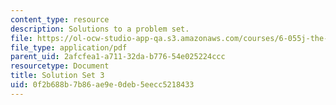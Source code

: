 ```yaml
---
content_type: resource
description: Solutions to a problem set.
file: https://ol-ocw-studio-app-qa.s3.amazonaws.com/courses/6-055j-the-art-of-approximation-in-science-and-engineering-spring-2008/0f2b688b7b86ae9e0deb5eecc5218433_sol03.pdf
file_type: application/pdf
parent_uid: 2afcfea1-a711-32da-b776-54e025224ccc
resourcetype: Document
title: Solution Set 3
uid: 0f2b688b-7b86-ae9e-0deb-5eecc5218433
---
```

